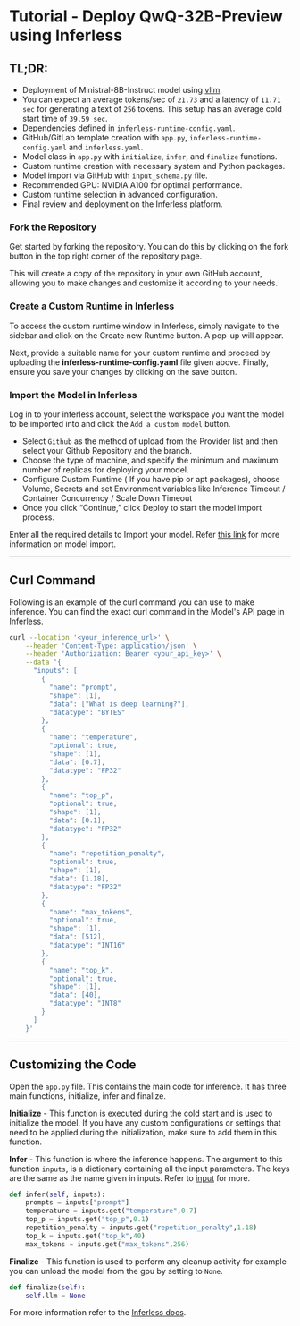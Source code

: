 # Tutorial - Deploy QwQ-32B-Preview using Inferless


## TL;DR:
- Deployment of Ministral-8B-Instruct model using [vllm](https://github.com/vllm-project/vllm).
- You can expect an average tokens/sec of `21.73` and a latency of `11.71 sec` for generating a text of `256` tokens. This setup has an average cold start time of `39.59 sec`.
- Dependencies defined in `inferless-runtime-config.yaml`.
- GitHub/GitLab template creation with `app.py`, `inferless-runtime-config.yaml` and `inferless.yaml`.
- Model class in `app.py` with `initialize`, `infer`, and `finalize` functions.
- Custom runtime creation with necessary system and Python packages.
- Model import via GitHub with `input_schema.py` file.
- Recommended GPU: NVIDIA A100 for optimal performance.
- Custom runtime selection in advanced configuration.
- Final review and deployment on the Inferless platform.

### Fork the Repository
Get started by forking the repository. You can do this by clicking on the fork button in the top right corner of the repository page.

This will create a copy of the repository in your own GitHub account, allowing you to make changes and customize it according to your needs.

### Create a Custom Runtime in Inferless
To access the custom runtime window in Inferless, simply navigate to the sidebar and click on the Create new Runtime button. A pop-up will appear.

Next, provide a suitable name for your custom runtime and proceed by uploading the **inferless-runtime-config.yaml** file given above. Finally, ensure you save your changes by clicking on the save button.

### Import the Model in Inferless
Log in to your inferless account, select the workspace you want the model to be imported into and click the `Add a custom model` button.

- Select `Github` as the method of upload from the Provider list and then select your Github Repository and the branch.
- Choose the type of machine, and specify the minimum and maximum number of replicas for deploying your model.
- Configure Custom Runtime ( If you have pip or apt packages), choose Volume, Secrets and set Environment variables like Inference Timeout / Container Concurrency / Scale Down Timeout
- Once you click “Continue,” click Deploy to start the model import process.

Enter all the required details to Import your model. Refer [this link](https://docs.inferless.com/integrations/git-custom-code/git--custom-code) for more information on model import.

---
## Curl Command
Following is an example of the curl command you can use to make inference. You can find the exact curl command in the Model's API page in Inferless.
```bash
curl --location '<your_inference_url>' \
    --header 'Content-Type: application/json' \
    --header 'Authorization: Bearer <your_api_key>' \
    --data '{
      "inputs": [
        {
          "name": "prompt",
          "shape": [1],
          "data": ["What is deep learning?"],
          "datatype": "BYTES"
        },
        {
          "name": "temperature",
          "optional": true,
          "shape": [1],
          "data": [0.7],
          "datatype": "FP32"
        },
        {
          "name": "top_p",
          "optional": true,
          "shape": [1],
          "data": [0.1],
          "datatype": "FP32"
        },
        {
          "name": "repetition_penalty",
          "optional": true,
          "shape": [1],
          "data": [1.18],
          "datatype": "FP32"
        },
        {
          "name": "max_tokens",
          "optional": true,
          "shape": [1],
          "data": [512],
          "datatype": "INT16"
        },
        {
          "name": "top_k",
          "optional": true,
          "shape": [1],
          "data": [40],
          "datatype": "INT8"
        }
      ]
    }'
```

---
## Customizing the Code
Open the `app.py` file. This contains the main code for inference. It has three main functions, initialize, infer and finalize.

**Initialize** -  This function is executed during the cold start and is used to initialize the model. If you have any custom configurations or settings that need to be applied during the initialization, make sure to add them in this function.

**Infer** - This function is where the inference happens. The argument to this function `inputs`, is a dictionary containing all the input parameters. The keys are the same as the name given in inputs. Refer to [input](https://docs.inferless.com/model-import/input-output-schema) for more.

```python
def infer(self, inputs):
    prompts = inputs["prompt"]
    temperature = inputs.get("temperature",0.7)
    top_p = inputs.get("top_p",0.1)
    repetition_penalty = inputs.get("repetition_penalty",1.18)
    top_k = inputs.get("top_k",40)
    max_tokens = inputs.get("max_tokens",256)
```

**Finalize** - This function is used to perform any cleanup activity for example you can unload the model from the gpu by setting to `None`.
```python
def finalize(self):
    self.llm = None
```


For more information refer to the [Inferless docs](https://docs.inferless.com/).
